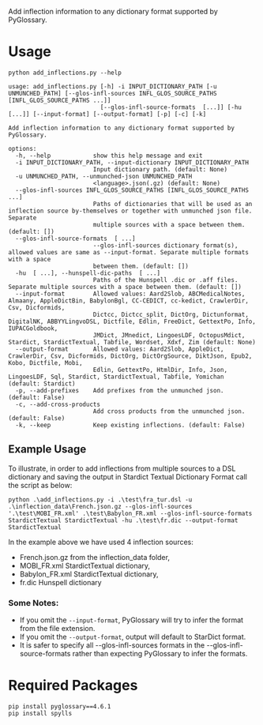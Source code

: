 Add inflection information to any dictionary format supported by PyGlossary.

# Usage
```
python add_inflections.py --help
```
```
usage: add_inflections.py [-h] -i INPUT_DICTIONARY_PATH [-u UNMUNCHED_PATH] [--glos-infl-sources INFL_GLOS_SOURCE_PATHS [INFL_GLOS_SOURCE_PATHS ...]]
                          [--glos-infl-source-formats  [...]] [-hu  [...]] [--input-format] [--output-format] [-p] [-c] [-k]

Add inflection information to any dictionary format supported by PyGlossary.

options:
  -h, --help            show this help message and exit
  -i INPUT_DICTIONARY_PATH, --input-dictionary INPUT_DICTIONARY_PATH
                        Input dictionary path. (default: None)
  -u UNMUNCHED_PATH, --unmunched-json UNMUNCHED_PATH
                        <language>.json(.gz) (default: None)
  --glos-infl-sources INFL_GLOS_SOURCE_PATHS [INFL_GLOS_SOURCE_PATHS ...]
                        Paths of dictionaries that will be used as an inflection source by-themselves or together with unmunched json file. Separate
                        multiple sources with a space between them. (default: [])
  --glos-infl-source-formats  [ ...]
                        --glos-infl-sources dictionary format(s), allowed values are same as --input-format. Separate multiple formats with a space
                        between them. (default: [])
  -hu  [ ...], --hunspell-dic-paths  [ ...]
                        Paths of the Hunspell .dic or .aff files. Separate multiple sources with a space between them. (default: [])
  --input-format        Allowed values: Aard2Slob, ABCMedicalNotes, Almaany, AppleDictBin, BabylonBgl, CC-CEDICT, cc-kedict, CrawlerDir, Csv, Dicformids,
                        Dictcc, Dictcc_split, DictOrg, Dictunformat, DigitalNK, ABBYYLingvoDSL, Dictfile, Edlin, FreeDict, GettextPo, Info, IUPACGoldbook,
                        JMDict, JMnedict, LingoesLDF, OctopusMdict, Stardict, StardictTextual, Tabfile, Wordset, Xdxf, Zim (default: None)
  --output-format       Allowed values: Aard2Slob, AppleDict, CrawlerDir, Csv, Dicformids, DictOrg, DictOrgSource, DiktJson, Epub2, Kobo, Dictfile, Mobi,
                        Edlin, GettextPo, HtmlDir, Info, Json, LingoesLDF, Sql, Stardict, StardictTextual, Tabfile, Yomichan (default: Stardict)
  -p, --add-prefixes    Add prefixes from the unmunched json. (default: False)
  -c, --add-cross-products
                        Add cross products from the unmunched json. (default: False)
  -k, --keep            Keep existing inflections. (default: False)
```

## Example Usage
To illustrate, in order to add inflections from multiple sources to a DSL dictionary and saving the output in Stardict Textual Dictionary Format call the script as below:

```
python .\add_inflections.py -i .\test\fra_tur.dsl -u .\inflection_data\French.json.gz --glos-infl-sources '.\test\MOBI_FR.xml' .\test\Babylon_FR.xml --glos-infl-source-formats StardictTextual StardictTextual -hu .\test\fr.dic --output-format StardictTextual
```

In the example above we have used 4 inflection sources:
- French.json.gz from the inflection_data folder,
- MOBI_FR.xml StardictTextual dictionary,
- Babylon_FR.xml StardictTextual dictionary,
- fr.dic Hunspell dictionary

### Some Notes:
- If you omit the `--input-format`, PyGlossary will try to infer the format from the file extension.
- If you omit the `--output-format`, output will default to StarDict format.
- It is safer to specify all --glos-infl-sources formats in the --glos-infl-source-formats rather than expecting PyGlossary to infer the formats.

# Required Packages

```
pip install pyglossary==4.6.1
pip install spylls
```